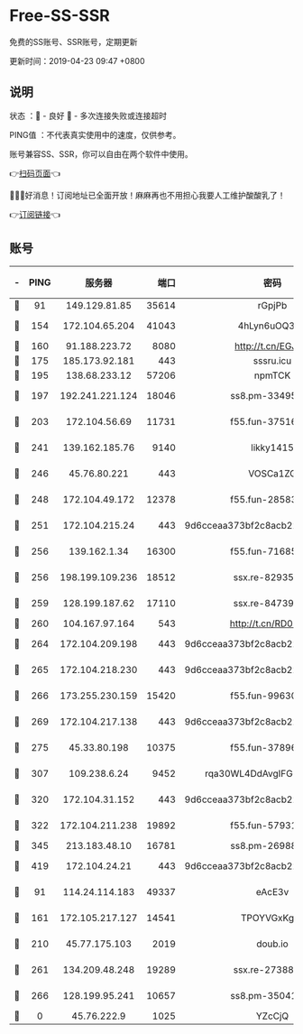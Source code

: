 # Free-SS-SSR

免费的SS账号、SSR账号，定期更新

更新时间：2019-04-23 09:47 +0800

## 说明

状态     ：🙂 - 良好 🙁 - 多次连接失败或连接超时

PING值   ：不代表真实使用中的速度，仅供参考。

账号兼容SS、SSR，你可以自由在两个软件中使用。

👉[扫码页面](https://liesauer.github.io/Free-SS-SSR/)👈

🎉🎉🎉好消息！订阅地址已全面开放！麻麻再也不用担心我要人工维护酸酸乳了！

👉[订阅链接](https://www.liesauer.net/yogurt/subscribe?ACCESS_TOKEN=DAYxR3mMaZAsaqUb)👈

## 账号

|-|PING|服务器|端口|密码|加密方式|区域|
|:----:|:----:|:-----:|-----:|:----:|:----:|:----:|
|🙂|91|149.129.81.85|35614|rGpjPb|rc4-md5|HK|
|🙂|154|172.104.65.204|41043|4hLyn6uOQ3hU|aes-256-cfb|JP|
|🙂|160|91.188.223.72|8080|http://t.cn/EGJIyrl|rc4-md5|RU|
|🙂|175|185.173.92.181|443|sssru.icu|rc4-md5|RU|
|🙂|195|138.68.233.12|57206|npmTCK|rc4-md5|US|
|🙂|197|192.241.221.124|18046|ss8.pm-33495332|aes-256-cfb|US|
|🙂|203|172.104.56.69|11731|f55.fun-37516800|aes-256-cfb|SG|
|🙂|241|139.162.185.76|9140|likky1415|aes-256-cfb|DE|
|🙂|246|45.76.80.221|443|VOSCa1ZG|aes-256-cfb|DE|
|🙂|248|172.104.49.172|12378|f55.fun-28583571|aes-256-cfb|SG|
|🙂|251|172.104.215.24|443|9d6cceaa373bf2c8acb22e60b6a58be6|aes-256-cfb|US|
|🙂|256|139.162.1.34|16300|f55.fun-71685076|aes-256-cfb|SG|
|🙂|256|198.199.109.236|18512|ssx.re-82935450|aes-256-cfb|US|
|🙂|259|128.199.187.62|17110|ssx.re-84739131|aes-256-cfb|SG|
|🙂|260|104.167.97.164|543|http://t.cn/RD0D7sx|rc4-md5|CA|
|🙂|264|172.104.209.198|443|9d6cceaa373bf2c8acb22e60b6a58be6|aes-256-cfb|US|
|🙂|265|172.104.218.230|443|9d6cceaa373bf2c8acb22e60b6a58be6|aes-256-cfb|US|
|🙂|266|173.255.230.159|15420|f55.fun-99630859|aes-256-cfb|US|
|🙂|269|172.104.217.138|443|9d6cceaa373bf2c8acb22e60b6a58be6|aes-256-cfb|US|
|🙂|275|45.33.80.198|10375|f55.fun-37896018|aes-256-cfb|US|
|🙂|307|109.238.6.24|9452|rqa30WL4DdAvgIFG6Fs3znzTa|aes-256-cfb|FR|
|🙂|320|172.104.31.152|443|9d6cceaa373bf2c8acb22e60b6a58be6|aes-256-cfb|US|
|🙂|322|172.104.211.238|19892|f55.fun-57931164|aes-256-cfb|US|
|🙂|345|213.183.48.10|16781|ss8.pm-26988503|rc4-md5|RU|
|🙂|419|172.104.24.21|443|9d6cceaa373bf2c8acb22e60b6a58be6|aes-256-cfb|US|
|🙂|91|114.24.114.183|49337|eAcE3v|chacha20-ietf|TW|
|🙂|161|172.105.217.127|14541|TPOYVGxKglpi|aes-256-cfb|JP|
|🙂|210|45.77.175.103|2019|doub.io|aes-128-ctr|SG|
|🙂|261|134.209.48.248|19289|ssx.re-27388997|aes-256-cfb|US|
|🙂|266|128.199.95.241|10657|ss8.pm-35041128|aes-256-cfb|SG|
|🙁|0|45.76.222.9|1025|YZcCjQ|rc4-md5|JP|
